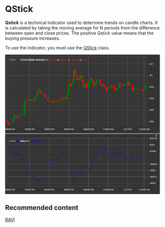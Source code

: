 # QStick

**Qstick** is a technical indicator used to determine trends on candle charts. It is calculated by taking the moving average for N periods from the difference between open and close prices. The positive Qstick value means that the buying pressure increases. 

To use the indicator, you must use the [QStick](xref:StockSharp.Algo.Indicators.QStick) class. 

![IndicatorQStick](../images/IndicatorQStick.png)

## Recommended content

[RAVI](IndicatorRangeActionVerificationIndex.md)
